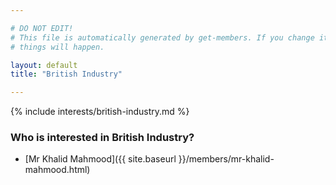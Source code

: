 ```yaml
---

# DO NOT EDIT!
# This file is automatically generated by get-members. If you change it, bad
# things will happen.

layout: default
title: "British Industry"

---
```


{% include interests/british-industry.md %}

### Who is interested in British Industry?


* [Mr Khalid Mahmood]({{ site.baseurl }}/members/mr-khalid-mahmood.html)

